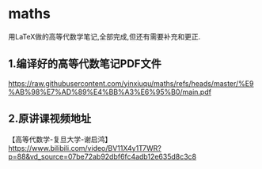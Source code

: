 # maths
用LaTeX做的高等代数学笔记,全部完成,但还有需要补充和更正.

## 1.编译好的高等代数笔记PDF文件
https://raw.githubusercontent.com/yinxiuqu/maths/refs/heads/master/%E9%AB%98%E7%AD%89%E4%BB%A3%E6%95%B0/main.pdf

## 2.原讲课视频地址
【高等代数学-复旦大学-谢启鸿】https://www.bilibili.com/video/BV11X4y1T7WR?p=88&vd_source=07be72ab92dbf6fc4adb12e635d8c3c8
